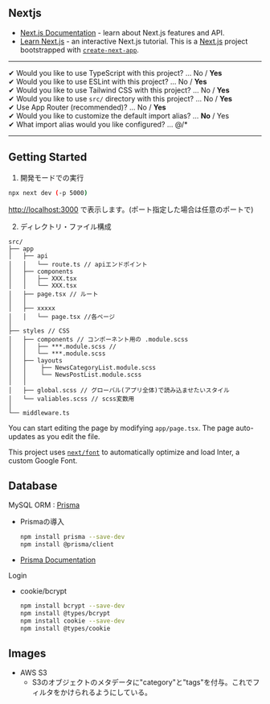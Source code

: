 ## Nextjs
- [Next.js Documentation](https://nextjs.org/docs) - learn about Next.js features and API.
- [Learn Next.js](https://nextjs.org/learn) - an interactive Next.js tutorial.
  This is a [Next.js](https://nextjs.org/) project bootstrapped with [`create-next-app`](https://github.com/vercel/next.js/tree/canary/packages/create-next-app).

--------------------------------

✔ Would you like to use TypeScript with this project? … No / **Yes**  
✔ Would you like to use ESLint with this project? … No / **Yes**  
✔ Would you like to use Tailwind CSS with this project? … No / **Yes**  
✔ Would you like to use `src/` directory with this project? … No / **Yes**  
✔ Use App Router (recommended)? … No / **Yes**  
✔ Would you like to customize the default import alias? … **No** / Yes  
✔ What import alias would you like configured? … @/*  

-----------------------------------

## Getting Started

1. 開発モードでの実行

```bash
npx next dev (-p 5000)
```
[http://localhost:3000](http://localhost:3000) で表示します。(ポート指定した場合は任意のポートで)

2. ディレクトリ・ファイル構成

```
src/
├── app
│   ├── api
│   │   └── route.ts // apiエンドポイント
│   ├── components
│   │   ├── XXX.tsx
│   │   └── XXX.tsx
│   ├── page.tsx // ルート
│   │
│   ├── xxxxx
│   │   └── page.tsx //各ページ 
│       
├── styles // CSS
│   ├── components // コンポーネント用の .module.scss
│   │   ├── ***.module.scss //
│   │   └── ***.module.scss 
│   ├── layouts
│   │    ├── NewsCategoryList.module.scss
│   │    └── NewsPostList.module.scss
│   │    
│   ├── global.scss // グローバル(アプリ全体)で読み込ませたいスタイル
│   └── valiables.scss // scss変数用
│
└── middleware.ts
```
You can start editing the page by modifying `app/page.tsx`. The page auto-updates as you edit the file.

This project uses [`next/font`](https://nextjs.org/docs/basic-features/font-optimization) to automatically optimize and load Inter, a custom Google Font.

## Database

MySQL
ORM : [Prisma](https://prisma.io)
  - Prismaの導入
    ```bash
    npm install prisma --save-dev
    npm install @prisma/client
    ```
  - [Prisma Documentation](https://prisma.io/docs) 

Login
  - cookie/bcrypt
    ```bash
    npm install bcrypt --save-dev
    npm install @types/bcrypt
    npm install cookie --save-dev
    npm install @types/cookie
    ```

## Images
  - AWS S3
    * S3のオブジェクトのメタデータに"category"と"tags"を付与。これでフィルタをかけられるようにしている。
